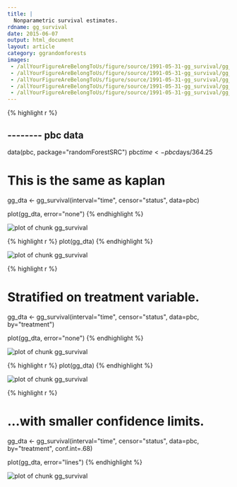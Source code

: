 ```yaml
---
title: |
  Nonparametric survival estimates.
rdname: gg_survival
date: 2015-06-07
output: html_document
layout: article
category: ggrandomforests
images:
 - /allYourFigureAreBelongToUs/figure/source/1991-05-31-gg_survival/gg_survival-1.png
 - /allYourFigureAreBelongToUs/figure/source/1991-05-31-gg_survival/gg_survival-2.png
 - /allYourFigureAreBelongToUs/figure/source/1991-05-31-gg_survival/gg_survival-3.png
 - /allYourFigureAreBelongToUs/figure/source/1991-05-31-gg_survival/gg_survival-4.png
 - /allYourFigureAreBelongToUs/figure/source/1991-05-31-gg_survival/gg_survival-5.png
---
```





{% highlight r %}
## -------- pbc data
data(pbc, package="randomForestSRC")
pbc$time <- pbc$days/364.25

# This is the same as kaplan
gg_dta <- gg_survival(interval="time", censor="status",
                     data=pbc)

plot(gg_dta, error="none")
{% endhighlight %}

![plot of chunk gg_survival](/allYourFigureAreBelongToUs/figure/source/1991-05-31-gg_survival/gg_survival-1.png) 

{% highlight r %}
plot(gg_dta)
{% endhighlight %}

![plot of chunk gg_survival](/allYourFigureAreBelongToUs/figure/source/1991-05-31-gg_survival/gg_survival-2.png) 

{% highlight r %}
# Stratified on treatment variable.
gg_dta <- gg_survival(interval="time", censor="status",
                     data=pbc, by="treatment")

plot(gg_dta, error="none")
{% endhighlight %}

![plot of chunk gg_survival](/allYourFigureAreBelongToUs/figure/source/1991-05-31-gg_survival/gg_survival-3.png) 

{% highlight r %}
plot(gg_dta)
{% endhighlight %}

![plot of chunk gg_survival](/allYourFigureAreBelongToUs/figure/source/1991-05-31-gg_survival/gg_survival-4.png) 

{% highlight r %}
# ...with smaller confidence limits.
gg_dta <- gg_survival(interval="time", censor="status",
                     data=pbc, by="treatment", conf.int=.68)

plot(gg_dta, error="lines")
{% endhighlight %}

![plot of chunk gg_survival](/allYourFigureAreBelongToUs/figure/source/1991-05-31-gg_survival/gg_survival-5.png) 